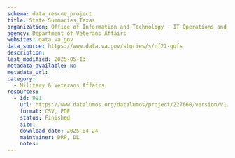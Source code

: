 ```yaml
---
schema: data_rescue_project 
title: State Summaries_Texas
organization: Office of Information and Technology - IT Operations and Services (ITOPS)
agency: Department of Veterans Affairs
websites: data.va.gov
data_source: https://www.data.va.gov/stories/s/nf27-qqfs
description: 
last_modified: 2025-05-13
metadata_available: No
metadata_url: 
category:
  - Military & Veterans Affairs 
resources:
  - id: 991
    url: https://www.datalumos.org/datalumos/project/227660/version/V1/view
    format: CSV, PDF
    status: Finished
    size: 
    download_date: 2025-04-24
    maintainer: DRP, DL
    notes: 
---
```

